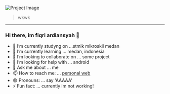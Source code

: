 ![Project Image](https://ik.imagekit.io/p4ukigs1hrvx/IMG_20210319_181423_734_BT1-34D1vDB.jpg)

> wkwk

---

### Hi there, im fiqri ardiansyah 👋

- 🔭 I’m currently studyng on ...stmik mikroskil medan
- 🌱 I’m currently learning ... medan, indonesia
- 👯 I’m looking to collaborate on ... some project
- 🤔 I’m looking for help with ... android
- 💬 Ask me about ... me
- 📫 How to reach me: ... [personal web](https://fiqriardiansyah-dev.web.app/)
- 😄 Pronouns: ... say 'AAAAA'
- ⚡ Fun fact: ... currently im not working!
